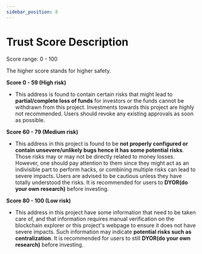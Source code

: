 ```yaml
---
sidebar_position: 8
---
```


# Trust Score Description

Score range: 0 - 100

The higher score stands for higher safety.

**Score 0 - 59 (High risk)**
- This address is found to contain certain risks that might lead to **partial/complete loss of funds** for investors or the funds cannot be withdrawn from this project. Investments towards this project are highly not recommended. Users should revoke any existing approvals as soon as possible.

**Score 60 - 79 (Medium risk)**
- This address in this project is found to be **not properly configured or contain unsevere/unlikely bugs hence it has some potential risks**. Those risks may or may not be directly related to money losses. However, one should pay attention to them since they might act as an indivisible part to perform hacks, or combining multiple risks can lead to severe impacts. Users are advised to be cautious unless they have totally understood the risks. It is recommended for users to **DYOR(do your own research)** before investing. 

**Score 80 - 100 (Low risk)**
- This address in this project have some information that need to be taken care of, and that information requires manual verification on the blockchain explorer or this project's webpage to ensure it does not have severe impacts. Such information may indicate **potential risks such as centralization**. It is recommended for users to still **DYOR(do your own research)** before investing.
